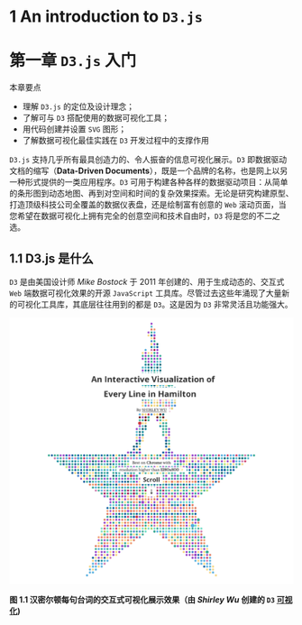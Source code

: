 # 1 An introduction to `D3.js`

# 第一章 `D3.js` 入门



本章要点

- 理解 `D3.js` 的定位及设计理念；
- 了解可与 `D3` 搭配使用的数据可视化工具；
- 用代码创建并设置 `SVG` 图形；
- 了解数据可视化最佳实践在 `D3` 开发过程中的支撑作用



`D3.js` 支持几乎所有最具创造力的、令人振奋的信息可视化展示。`D3` 即数据驱动文档的缩写（**Data-Driven Documents**），既是一个品牌的名称，也是网上以另一种形式提供的一类应用程序。`D3` 可用于构建各种各样的数据驱动项目：从简单的条形图到动态地图、再到对空间和时间的复杂效果探索。无论是研究构建原型、打造顶级科技公司全覆盖的数据仪表盘，还是绘制富有创意的 `Web` 滚动页面，当您希望在数据可视化上拥有完全的创意空间和技术自由时，`D3` 将是您的不二之选。



## 1.1 D3.js 是什么

`D3` 是由美国设计师 *Mike Bostock* 于 2011 年创建的、用于生成动态的、交互式 `Web` 端数据可视化效果的开源 `JavaScript` 工具库。尽管过去这些年涌现了大量新的可视化工具库，其底层往往用到的都是 `D3`。这是因为 `D3` 非常灵活且功能强大。



![every line in Hamilton](assets/1-1.png)

**图 1.1 汉密尔顿每句台词的交互式可视化展示效果（由 *Shirley Wu* 创建的 `D3` [可视化](https://pudding.cool/2017/03/hamilton))**

